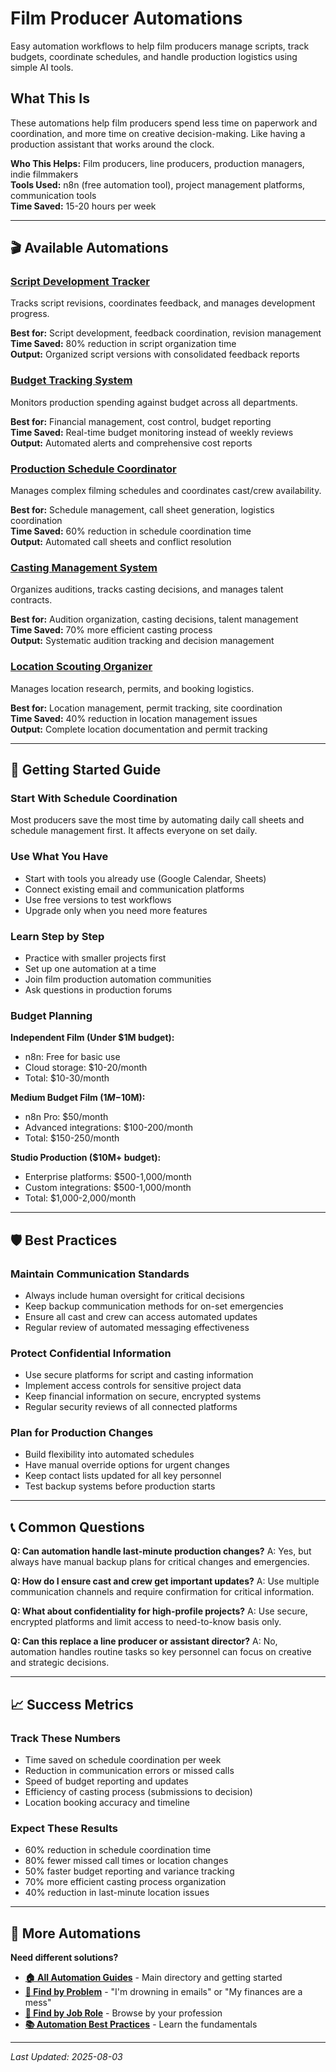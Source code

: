 # Film Producer Automations

Easy automation workflows to help film producers manage scripts, track budgets, coordinate schedules, and handle production logistics using simple AI tools.

## What This Is

These automations help film producers spend less time on paperwork and coordination, and more time on creative decision-making. Like having a production assistant that works around the clock.

**Who This Helps:** Film producers, line producers, production managers, indie filmmakers  
**Tools Used:** n8n (free automation tool), project management platforms, communication tools  
**Time Saved:** 15-20 hours per week  

---

## 🎬 Available Automations

### [Script Development Tracker](Script%20Development%20Tracker.md)
Tracks script revisions, coordinates feedback, and manages development progress.

**Best for:** Script development, feedback coordination, revision management  
**Time Saved:** 80% reduction in script organization time  
**Output:** Organized script versions with consolidated feedback reports

### [Budget Tracking System](Budget%20Tracking%20System.md)
Monitors production spending against budget across all departments.

**Best for:** Financial management, cost control, budget reporting  
**Time Saved:** Real-time budget monitoring instead of weekly reviews  
**Output:** Automated alerts and comprehensive cost reports

### [Production Schedule Coordinator](Production%20Schedule%20Coordinator.md)
Manages complex filming schedules and coordinates cast/crew availability.

**Best for:** Schedule management, call sheet generation, logistics coordination  
**Time Saved:** 60% reduction in schedule coordination time  
**Output:** Automated call sheets and conflict resolution

### [Casting Management System](Casting%20Management%20System.md)
Organizes auditions, tracks casting decisions, and manages talent contracts.

**Best for:** Audition organization, casting decisions, talent management  
**Time Saved:** 70% more efficient casting process  
**Output:** Systematic audition tracking and decision management

### [Location Scouting Organizer](Location%20Scouting%20Organizer.md)
Manages location research, permits, and booking logistics.

**Best for:** Location management, permit tracking, site coordination  
**Time Saved:** 40% reduction in location management issues  
**Output:** Complete location documentation and permit tracking

---

## 🎯 Getting Started Guide

### Start With Schedule Coordination
Most producers save the most time by automating daily call sheets and schedule management first. It affects everyone on set daily.

### Use What You Have
- Start with tools you already use (Google Calendar, Sheets)
- Connect existing email and communication platforms
- Use free versions to test workflows
- Upgrade only when you need more features

### Learn Step by Step
- Practice with smaller projects first
- Set up one automation at a time
- Join film production automation communities
- Ask questions in production forums

### Budget Planning
**Independent Film (Under $1M budget):**
- n8n: Free for basic use
- Cloud storage: $10-20/month
- Total: $10-30/month

**Medium Budget Film ($1M-$10M):**
- n8n Pro: $50/month
- Advanced integrations: $100-200/month
- Total: $150-250/month

**Studio Production ($10M+ budget):**
- Enterprise platforms: $500-1,000/month
- Custom integrations: $500-1,000/month
- Total: $1,000-2,000/month

---

## 🛡️ Best Practices

### Maintain Communication Standards
- Always include human oversight for critical decisions
- Keep backup communication methods for on-set emergencies
- Ensure all cast and crew can access automated updates
- Regular review of automated messaging effectiveness

### Protect Confidential Information
- Use secure platforms for script and casting information
- Implement access controls for sensitive project data
- Keep financial information on secure, encrypted systems
- Regular security reviews of all connected platforms

### Plan for Production Changes
- Build flexibility into automated schedules
- Have manual override options for urgent changes
- Keep contact lists updated for all key personnel
- Test backup systems before production starts

---

## 📞 Common Questions

**Q: Can automation handle last-minute production changes?**
A: Yes, but always have manual backup plans for critical changes and emergencies.

**Q: How do I ensure cast and crew get important updates?**
A: Use multiple communication channels and require confirmation for critical information.

**Q: What about confidentiality for high-profile projects?**
A: Use secure, encrypted platforms and limit access to need-to-know basis only.

**Q: Can this replace a line producer or assistant director?**
A: No, automation handles routine tasks so key personnel can focus on creative and strategic decisions.

---

## 📈 Success Metrics

### Track These Numbers
- Time saved on schedule coordination per week
- Reduction in communication errors or missed calls
- Speed of budget reporting and updates
- Efficiency of casting process (submissions to decision)
- Location booking accuracy and timeline

### Expect These Results
- 60% reduction in schedule coordination time
- 80% fewer missed call times or location changes
- 50% faster budget reporting and variance tracking
- 70% more efficient casting process organization
- 40% reduction in last-minute location issues

---

## 🔗 More Automations

**Need different solutions?**
- **[🏠 All Automation Guides](../../AI%20Automations%20Guide.md)** - Main directory and getting started
- **[🎯 Find by Problem](../../Automation%20Workflows%20by%20Problem.md)** - "I'm drowning in emails" or "My finances are a mess"
- **[👔 Find by Job Role](../../Automation%20Workflows%20by%20Job%20Role.md)** - Browse by your profession
- **[📚 Automation Best Practices](../../Automation%20Best%20Practices.md)** - Learn the fundamentals

---

*Last Updated: 2025-08-03*